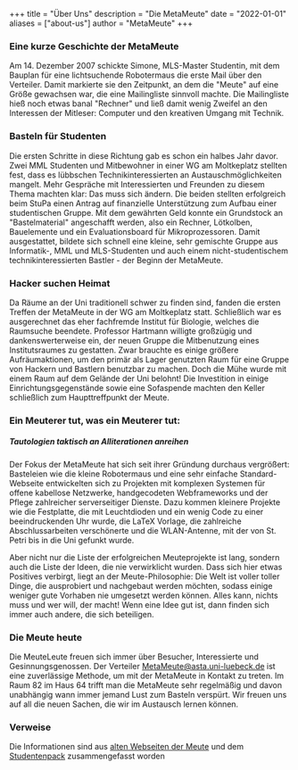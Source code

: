 +++
title = "Über Uns"
description = "Die MetaMeute"
date = "2022-01-01"
aliases = ["about-us"]
author = "MetaMeute"
+++

### Eine kurze Geschichte der MetaMeute
Am 14. Dezember 2007 schickte Simone, MLS-Master Studentin, mit dem Bauplan für eine lichtsuchende Robotermaus die erste Mail über den Verteiler. Damit markierte sie den Zeitpunkt, an dem die "Meute" auf eine Größe gewachsen war, die eine Mailingliste sinnvoll machte. Die Mailingliste hieß noch etwas banal "Rechner" und ließ damit wenig Zweifel an den Interessen der Mitleser: Computer und den kreativen Umgang mit Technik.

### Basteln für Studenten
Die ersten Schritte in diese Richtung gab es schon ein halbes Jahr davor. Zwei MML Studenten und Mitbewohner in einer WG am Moltkeplatz stellten fest, dass es lübbschen Technikinteressierten an Austauschmöglichkeiten mangelt. Mehr Gespräche mit Interessierten und Freunden zu diesem Thema machten klar: Das muss sich ändern. Die beiden stellten erfolgreich beim StuPa einen Antrag auf finanzielle Unterstützung zum Aufbau einer studentischen Gruppe. Mit dem gewährten Geld konnte ein Grundstock an "Bastelmaterial" angeschafft werden, also ein Rechner, Lötkolben, Bauelemente und ein Evaluationsboard für Mikroprozessoren. Damit ausgestattet, bildete sich schnell eine kleine, sehr gemischte Gruppe aus Informatik-, MML und MLS-Studenten und auch einem nicht-studentischem technikinteressierten Bastler - der Beginn der MetaMeute.

### Hacker suchen Heimat
Da Räume an der Uni traditionell schwer zu finden sind, fanden die ersten Treffen der MetaMeute in der WG am Moltkeplatz statt. Schließlich war es ausgerechnet das eher fachfremde Institut für Biologie, welches die Raumsuche beendete. Professor Hartmann willigte großzügig und dankenswerterweise ein, der neuen Gruppe die Mitbenutzung eines Institutsraumes zu gestatten. Zwar brauchte es einige größere Aufräumaktionen, um den primär als Lager genutzten Raum für eine Gruppe von Hackern und Bastlern benutzbar zu machen. Doch die Mühe wurde mit einem Raum auf dem Gelände der Uni belohnt! Die Investition in einige Einrichtungsgegenstände sowie eine Sofaspende machten den Keller schließlich zum Haupttreffpunkt der Meute.

### Ein Meuterer tut, was ein Meuterer tut:
##### Tautologien taktisch an Alliterationen anreihen
Der Fokus der MetaMeute hat sich seit ihrer Gründung durchaus vergrößert: Basteleien wie die kleine Robotermaus und eine sehr einfache Standard-Webseite entwickelten sich zu Projekten mit komplexen Systemen für offene kabellose Netzwerke, handgecodeten Webframeworks und der Pflege zahlreicher serverseitiger Dienste. Dazu kommen kleinere Projekte wie die Festplatte, die mit Leuchtdioden und ein wenig Code zu einer beeindruckenden Uhr wurde, die LaTeX Vorlage, die zahlreiche Abschlussarbeiten verschönerte und die WLAN-Antenne, mit der von St. Petri bis in die Uni gefunkt wurde.

Aber nicht nur die Liste der erfolgreichen Meuteprojekte ist lang, sondern auch die Liste der Ideen, die nie verwirklicht wurden. Dass sich hier etwas Positives verbirgt, liegt an der Meute-Philosophie: Die Welt ist voller toller Dinge, die ausprobiert und nachgebaut werden möchten, sodass einige weniger gute Vorhaben nie umgesetzt werden können. Alles kann, nichts muss und wer will, der macht! Wenn eine Idee gut ist, dann finden sich immer auch andere, die sich beteiligen.

### Die Meute heute
Die MeuteLeute freuen sich immer über Besucher, Interessierte und Gesinnungsgenossen. Der Verteiler MetaMeute@asta.uni-luebeck.de ist eine zuverlässige Methode, um mit der MetaMeute in Kontakt zu treten. Im Raum 82 im Haus 64 trifft man die MetaMeute sehr regelmäßig und davon unabhängig wann immer jemand Lust zum Basteln verspürt. Wir freuen uns auf all die neuen Sachen, die wir im Austausch lernen können.

### Verweise
Die Informationen sind aus [alten Webseiten der Meute](https://web.archive.org/web/20220801000000*/metameute.de) und dem [Studentenpack](https://www.studentenpack.de/index.php/2012/11/eine-kurze-geschichte-der-metameute/) zusammengefasst worden
